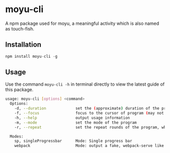 # moyu-cli
A npm package used for moyu, a meaningful activity which is also named as touch-fish.

## Installation
```javascript
npm install moyu-cli -g
```

## Usage
Use the command `moyu-cli -h` in terminal directly to view the latest guide of this package.

```bash
usage: moyu-cli [options] <command>
  Options:
    -d, --duration             set the (approximate) duration of the program
    -f, --focus                focus to the cursor of program (may not work in all scenario)
    -h, --help                 output usage information  
    -m, --mode                 set the mode of the program
    -r, --repeat               set the repeat rounds of the program, while it is set to -1, the program will keep running until a terminal signal is sent, i.e. Ctrl + c.

  Modes:
    sp, singleProgressbar      Mode: Single progress bar 
    webpack                    Mode: output a fake, webpack-serve like info-stream 

```

